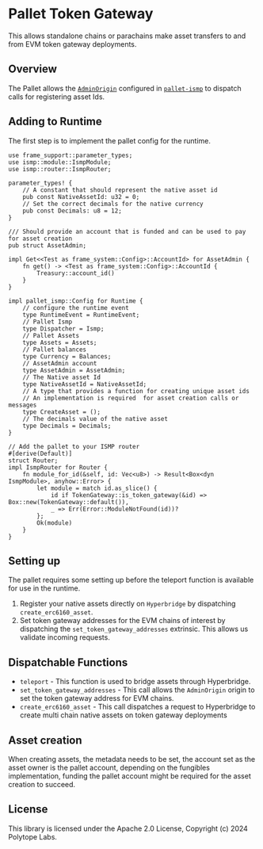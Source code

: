 # Pallet Token Gateway

This allows standalone chains or parachains make asset transfers to and from EVM token gateway deployments.


## Overview

The Pallet allows the [`AdminOrigin`](https://docs.rs/pallet-ismp/latest/pallet_ismp/pallet/trait.Config.html#associatedtype.AdminOrigin) configured in [`pallet-ismp`](https://docs.rs/pallet-ismp/latest/pallet_ismp) to dispatch calls for registering asset Ids.

## Adding to Runtime

The first step is to implement the pallet config for the runtime.

```rust,ignore
use frame_support::parameter_types;
use ismp::module::IsmpModule;
use ismp::router::IsmpRouter;

parameter_types! {
    // A constant that should represent the native asset id
    pub const NativeAssetId: u32 = 0; 
    // Set the correct decimals for the native currency
    pub const Decimals: u8 = 12;
}

/// Should provide an account that is funded and can be used to pay for asset creation
pub struct AssetAdmin;

impl Get<<Test as frame_system::Config>::AccountId> for AssetAdmin {
	fn get() -> <Test as frame_system::Config>::AccountId {
		Treasury::account_id()
	}
}

impl pallet_ismp::Config for Runtime {
    // configure the runtime event
    type RuntimeEvent = RuntimeEvent;
    // Pallet Ismp 
    type Dispatcher = Ismp;
    // Pallet Assets
	type Assets = Assets;
    // Pallet balances
	type Currency = Balances;
    // AssetAdmin account
    type AssetAdmin = AssetAdmin;
    // The Native asset Id
	type NativeAssetId = NativeAssetId;
    // A type that provides a function for creating unique asset ids
    // An implementation is required  for asset creation calls or messages
    type CreateAsset = ();
    // The decimals value of the native asset
    type Decimals = Decimals;
}

// Add the pallet to your ISMP router
#[derive(Default)]
struct Router;
impl IsmpRouter for Router {
    fn module_for_id(&self, id: Vec<u8>) -> Result<Box<dyn IsmpModule>, anyhow::Error> {
        let module = match id.as_slice() {
            id if TokenGateway::is_token_gateway(&id) => Box::new(TokenGateway::default()),
            _ => Err(Error::ModuleNotFound(id))?
        };
        Ok(module)
    }
}
``` 

## Setting up

The pallet requires some setting up before the teleport function is available for use in the runtime.

1.  Register your native assets directly on `Hyperbridge` by dispatching  `create_erc6160_asset`.
3.  Set token gateway addresses for the EVM chains of interest by dispatching the `set_token_gateway_addresses` extrinsic.
    This allows us validate incoming requests.
    

## Dispatchable Functions

- `teleport` - This function is used to bridge assets through Hyperbridge.
- `set_token_gateway_addresses` - This call allows the `AdminOrigin` origin to set the token gateway address for EVM chains.
- `create_erc6160_asset` - This call dispatches a request to Hyperbridge to create multi chain native assets on token gateway deployments

## Asset creation
When creating assets, the metadata needs to be set, the account set as the asset owner is the pallet account, depending on the fungibles implementation, funding the pallet account might be required for the asset creation to succeed.

## License

This library is licensed under the Apache 2.0 License, Copyright (c) 2024 Polytope Labs.
